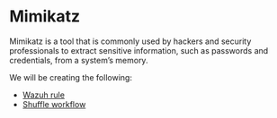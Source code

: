 # Mimikatz

Mimikatz is a tool that is commonly used by hackers and security professionals to extract sensitive information, such as passwords and credentials, from a system’s memory.

We will be creating the following:

* [Wazuh rule](wazuh-rule.md)
* [Shuffle workflow](shuffle-workflow.md)
